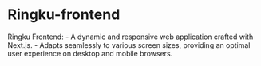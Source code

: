 # Ringku-frontend
Ringku Frontend:   - A dynamic and responsive web application crafted with Next.js.   - Adapts seamlessly to various screen sizes, providing an optimal user experience on desktop and mobile browsers.
